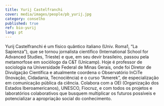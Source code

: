 ```yaml
---
title: Yurij Castelfranchi
cover: media/images/people/pb_yurij.jpg
category: conselho
published: true
ref: bio-yurij
lang: pt
---
```

Yurij Castelfranchi é um físico quântico italiano (Univ. Roma1, “La Sapienza”), que se tornou jornalista científico (International School for Advanced Studies, Trieste) e que, em seu devir brasileiro, passou pela metamorfose em sociólogo da C&T (Unicamp). Hoje é professor de sociologia na Universidade Federal de Minas Gerais, onde foi Diretor de Divulgação Científica e atualmente coordena o Observatório InCiTe (Inovação, Cidadania, Tecnociência) e o curso “Amerek”, de especialização em comunicação pública da ciência. Colabora com a OEI (Organização dos Estados Iberoamericanos), UNESCO, Fiocruz, e com todos os projetos e laboratórios colaborativos que busquem multiplicar os futuros possíveis e potencializar a apropriação social do conhecimento.  
